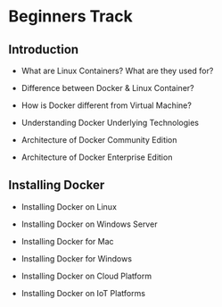 # Beginners Track

## Introduction

- What are Linux Containers? What are they used for?

- Difference between Docker & Linux Container?

- How is Docker different from Virtual Machine?

- Understanding Docker Underlying Technologies

- Architecture of Docker Community Edition

- Architecture of Docker Enterprise Edition


## Installing Docker 

- Installing Docker on Linux

- Installing Docker on Windows Server

- Installing Docker for Mac

- Installing Docker for Windows

- Installing Docker on Cloud Platform

- Installing Docker on IoT Platforms

## 
